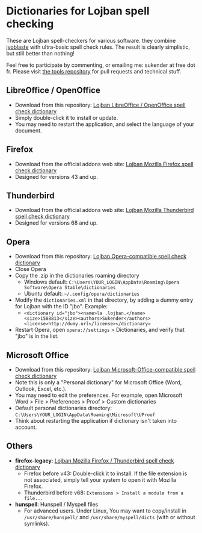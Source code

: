 # Dictionaries for Lojban spell checking
These are Lojban spell-checkers for various software. they combine [jvoblaste](http://jbovlaste.lojban.org) with ultra-basic spell check rules. The result is clearly simplistic, but still better than nothing!

Feel free to participate by commenting, or emailing me: sukender at free dot fr. Please visit [the tools repository](https://github.com/Sukender/lojban-spell-check) for pull requests and technical stuff.

## LibreOffice / OpenOffice
- Download from this repository: [Lojban LibreOffice / OpenOffice spell check dictionary](https://github.com/Sukender/lojban-spell-check-dist/raw/master/libreoffice/libreoffice-openoffice-lojban-dictionary-jbo-v2020.03.05.oxt)
- Simply double-click it to install or update.
- You may need to restart the application, and select the language of your document.

## Firefox
- Download from the official addons web site: [Lojban Mozilla Firefox spell check dictionary](https://addons.mozilla.org/fr/firefox/addon/lojban-spell-check/)
- Designed for versions 43 and up.

## Thunderbird
- Download from the official addons web site: [Lojban Mozilla Thunderbird spell check dictionary](https://addons.thunderbird.net/fr/thunderbird/addon/lojban-spell-check/)
- Designed for versions 68 and up.

## Opera
- Download from this repository: [Lojban Opera-compatible spell check dictionary](https://github.com/Sukender/lojban-spell-check-dist/raw/master/opera/jbo.zip)
- Close Opera
- Copy the .zip in the dictionaries roaming directory
  - Windows default: ```C:\Users\YOUR_LOGIN\AppData\Roaming\Opera Software\Opera Stable\dictionaries```
  - Ubuntu default: ```~/.config/opera/dictionaries```
- Modify the ```dictionaries.xml``` in that directory, by adding a dummy entry for Lojban with the ID "jbo". Example:
  - ```<dictionary id="jbo"><name>la .lojban.</name><size>1588813</size><authors>Sukender</authors><license>http://dumy.url</license></dictionary>```
- Restart Opera, open ```opera://settings``` > Dictionaries, and verify that "jbo" is in the list.

## Microsoft Office
- Download from this repository: [Lojban Microsoft-Office-compatible spell check dictionary](https://github.com/Sukender/lojban-spell-check-dist/raw/master/ms/jbo.dic)
- Note this is only a "Personal dictionary" for Microsoft Office (Word, Outlook, Excel, etc.).
- You may need to edit the preferences. For example, open Microsoft Word > File > Preferences > Proof > Custom dictionaries
- Default personal dictionaries directory: ```C:\Users\YOUR_LOGIN\AppData\Roaming\Microsoft\UProof```
- Think about restarting the application if dictionary isn't taken into account.

## Others
- **firefox-legacy**: [Lojban Mozilla Firefox / Thunderbird spell check dictionary](https://github.com/Sukender/lojban-spell-check-dist/raw/master/firefox-legacy/firefox-legacy-thunderbird-lojban-dictionary-jbo-v2020.03.05.xpi)
  - Firefox before v43: Double-click it to install. If the file extension is not associated, simply tell your system to open it with Mozilla Firefox.
  - Thunderbird before v68: `Extensions > Install a module from a file...`
- **hunspell**: Hunspell / Myspell files
  - For advanced users. Under Linux, You may want to copy/install in ```/usr/share/hunspell/``` and ```/usr/share/myspell/dicts``` (with or without symlinks).
